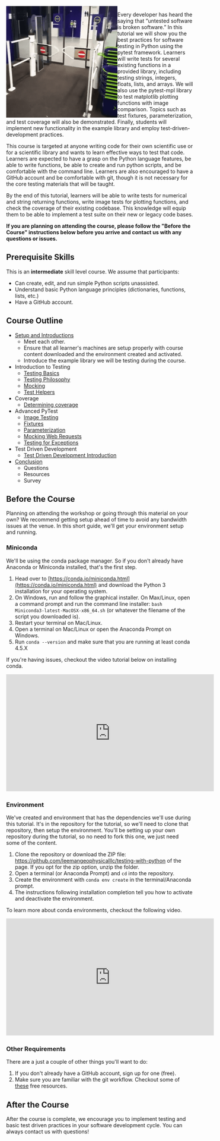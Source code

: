 <img src="assets/img/unit_testing.gif" alt="Testing Representation" align="left">

Every developer has heard the saying that “untested software is broken
software.” In this tutorial we will show you the best practices for software
testing in Python using the pytest framework. Learners will write tests for
several existing functions in a provided library, including testing strings,
integers, floats, lists, and arrays. We will also use the pytest-mpl library to
test matplotlib plotting functions with image comparison. Topics such as test
fixtures, parameterization, and test coverage will also be demonstrated.
Finally, students will implement new functionality in the example library and
employ test-driven-development practices.

This course is targeted at anyone writing code for their own scientific use or
for a scientific library and wants to learn effective ways to test that code.
Learners are expected to have a grasp on the Python language features, be able
to write functions, be able to create and run python scripts, and be comfortable
with the command line. Learners are also encouraged to have a GitHub account and
be comfortable with git, though it is not necessary for the core testing
materials that will be taught.

By the end of this tutorial, learners will be able to write tests for numerical
and string returning functions, write image tests for plotting functions, and
check the coverage of their existing codebase. This knowledge will equip them to
be able to implement a test suite on their new or legacy code bases.

**If you are planning on attending the course, please follow the "Before the
  Course" instructions below before you arrive and contact us with any questions
  or issues.**

## Prerequisite Skills
This is an **intermediate** skill level course. We assume that participants:
- Can create, edit, and run simple Python scripts unassisted.
- Understand basic Python language principles (dictionaries, functions, lists, etc.)
- Have a GitHub account.

## Course Outline
- [Setup and Introductions](setup.html)
  - Meet each other.
  - Ensure that all learner's machines are setup properly with course content
    downloaded and the environment created and activated.
  - Introduce the example library we will be testing during the course.
- Introduction to Testing
  - [Testing Basics](testing_basics.html)
  - [Testing Philosophy](testing_philosophy.html)
  - [Mocking](mocking.html)
  - [Test Helpers](test_helpers.html)
- Coverage
  - [Determining coverage](coverage.html)
- Advanced PyTest
  - [Image Testing](pytest-mpl.html)
  - [Fixtures](fixtures.html)
  - [Parameterization](parameterization.html)
  - [Mocking Web Requests](mocking_web_requests.html)
  - [Testing for Exceptions](error_testing.md)
- Test Driven Development
  - [Test Driven Development Introduction](TDD_intro.html)
- [Conclusion](conclusion.html)
  - Questions
  - Resources
  - Survey

## Before the Course
Planning on attending the workshop or going through this material on your own?
We recommend getting setup ahead of time to avoid any bandwidth issues at the
venue. In this short guide, we'll get your environment setup and running.

### Miniconda
We'll be using the conda package manager. So if you don't already have
Anaconda or Miniconda installed, that's the first step.

1. Head over to [https://conda.io/miniconda.html](https://conda.io/miniconda.html)
   and download the Python 3 installation for your operating system.
1. On Windows, run and follow the graphical installer. On Max/Linux, open a
   command prompt and run the command line installer:
   `bash Miniconda3-latest-MacOSX-x86_64.sh` (or whatever the filename of the
    script you downloaded is).
1. Restart your terminal on Mac/Linux.
1. Open a terminal on Mac/Linux or open the Anaconda Prompt on Windows.
1. Run `conda --version` and make sure that you are running at least conda
   4.5.X

If you're having issues, checkout the video tutorial below on installing conda.

<iframe width="560" height="315" src="https://www.youtube.com/embed/-fOfyHYpKck"
 frameborder="0" allow="autoplay; encrypted-media" allowfullscreen></iframe>

### Environment
We've created and environment that has the dependencies we'll use during this
tutorial. It's in the repository for the tutorial, so we'll need to clone that
repository, then setup the environment. You'll be setting up your own repository
during the tutorial, so no need to fork this one, we just need some of the
content.

1. Clone the repository or download the ZIP file: https://github.com/leemangeophysicalllc/testing-with-python
   of the page. If you opt for the zip option, unzip the folder.
1. Open a terminal (or Anaconda Prompt) and `cd` into the repository.
1. Create the environment with `conda env create` in the terminal/Anaconda
   prompt.
1. The instructions following installation completion tell you how to activate
   and deactivate the environment.

To learn more about conda environments, checkout the following video.
<iframe width="560" height="315" src="https://www.youtube.com/embed/15DNH25UCi0"
 frameborder="0" allow="autoplay; encrypted-media" allowfullscreen></iframe>

### Other Requirements
There are a just a couple of other things you'll want to do:
1. If you don't already have a GitHub account, sign up for one (free).
1. Make sure you are familiar with the git workflow. Checkout some of
   [these](https://try.github.io/) free resources.

## After the Course
After the course is complete, we encourage you to implement testing and basic
test driven practices in your software development cycle. You can always
contact us with questions!
